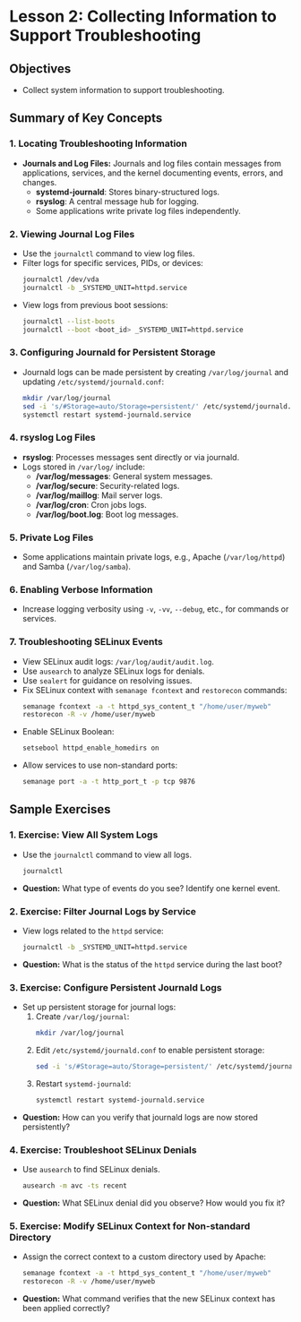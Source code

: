
# Lesson 2: Collecting Information to Support Troubleshooting

## Objectives
- Collect system information to support troubleshooting.

## Summary of Key Concepts

### 1. Locating Troubleshooting Information
- **Journals and Log Files:** Journals and log files contain messages from applications, services, and the kernel documenting events, errors, and changes.
  - **systemd-journald**: Stores binary-structured logs.
  - **rsyslog**: A central message hub for logging.
  - Some applications write private log files independently.

### 2. Viewing Journal Log Files
- Use the `journalctl` command to view log files.
- Filter logs for specific services, PIDs, or devices:
  ```bash
  journalctl /dev/vda
  journalctl -b _SYSTEMD_UNIT=httpd.service
  ```
- View logs from previous boot sessions:
  ```bash
  journalctl --list-boots
  journalctl --boot <boot_id> _SYSTEMD_UNIT=httpd.service
  ```

### 3. Configuring Journald for Persistent Storage
- Journald logs can be made persistent by creating `/var/log/journal` and updating `/etc/systemd/journald.conf`:
  ```bash
  mkdir /var/log/journal
  sed -i 's/#Storage=auto/Storage=persistent/' /etc/systemd/journald.conf
  systemctl restart systemd-journald.service
  ```

### 4. rsyslog Log Files
- **rsyslog**: Processes messages sent directly or via journald.
- Logs stored in `/var/log/` include:
  - **/var/log/messages**: General system messages.
  - **/var/log/secure**: Security-related logs.
  - **/var/log/maillog**: Mail server logs.
  - **/var/log/cron**: Cron jobs logs.
  - **/var/log/boot.log**: Boot log messages.

### 5. Private Log Files
- Some applications maintain private logs, e.g., Apache (`/var/log/httpd`) and Samba (`/var/log/samba`).

### 6. Enabling Verbose Information
- Increase logging verbosity using `-v`, `-vv`, `--debug`, etc., for commands or services.

### 7. Troubleshooting SELinux Events
- View SELinux audit logs: `/var/log/audit/audit.log`.
- Use `ausearch` to analyze SELinux logs for denials.
- Use `sealert` for guidance on resolving issues.
- Fix SELinux context with `semanage fcontext` and `restorecon` commands:
  ```bash
  semanage fcontext -a -t httpd_sys_content_t "/home/user/myweb"
  restorecon -R -v /home/user/myweb
  ```
- Enable SELinux Boolean:
  ```bash
  setsebool httpd_enable_homedirs on
  ```
- Allow services to use non-standard ports:
  ```bash
  semanage port -a -t http_port_t -p tcp 9876
  ```

## Sample Exercises

### 1. Exercise: View All System Logs
- Use the `journalctl` command to view all logs.
  ```bash
  journalctl
  ```
- **Question:** What type of events do you see? Identify one kernel event.

### 2. Exercise: Filter Journal Logs by Service
- View logs related to the `httpd` service:
  ```bash
  journalctl -b _SYSTEMD_UNIT=httpd.service
  ```
- **Question:** What is the status of the `httpd` service during the last boot?

### 3. Exercise: Configure Persistent Journald Logs
- Set up persistent storage for journal logs:
  1. Create `/var/log/journal`:
     ```bash
     mkdir /var/log/journal
     ```
  2. Edit `/etc/systemd/journald.conf` to enable persistent storage:
     ```bash
     sed -i 's/#Storage=auto/Storage=persistent/' /etc/systemd/journald.conf
     ```
  3. Restart `systemd-journald`:
     ```bash
     systemctl restart systemd-journald.service
     ```
- **Question:** How can you verify that journald logs are now stored persistently?

### 4. Exercise: Troubleshoot SELinux Denials
- Use `ausearch` to find SELinux denials.
  ```bash
  ausearch -m avc -ts recent
  ```
- **Question:** What SELinux denial did you observe? How would you fix it?

### 5. Exercise: Modify SELinux Context for Non-standard Directory
- Assign the correct context to a custom directory used by Apache:
  ```bash
  semanage fcontext -a -t httpd_sys_content_t "/home/user/myweb"
  restorecon -R -v /home/user/myweb
  ```
- **Question:** What command verifies that the new SELinux context has been applied correctly?
